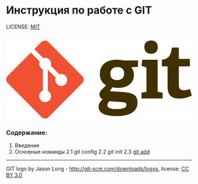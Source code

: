 # Инструкция по работе с GIT

LICENSE: [MIT](./license.md)

![git-logo](./assets/git-logo.png)
---

### Содержание:
1. Введение
2. Основные команды
   2.1 git config
   2.2 git init
   2.3 [git add](./add.md)





---
GIT logo by Jason Long - http://git-scm.com/downloads/logos, license: [CC BY 3.0](https://creativecommons.org/licenses/by/3.0/)